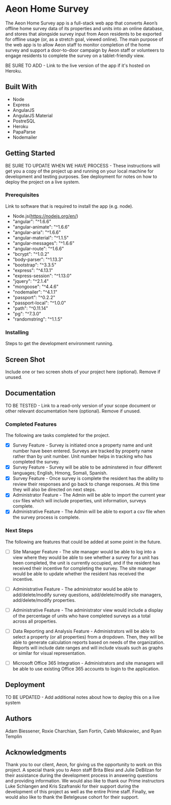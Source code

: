 # Aeon Home Survey

The Aeon Home Survey app is a full-stack web app that converts Aeon’s offline home survey data of its properties and units into an online database, and stores that alongside survey input from Aeon residents to be exported for offline usage (or, as a stretch goal, viewed online). The main purpose of the web app is to allow Aeon staff to monitor completion of the home survey and support a door-to-door campaign by Aeon staff or volunteers to engage residents to complete the survey on a tablet-friendly view.

BE SURE TO ADD - Link to the live version of the app if it's hosted on Heroku.

## Built With

- Node
- Express
- AngularJS
- AngularJS Material
- PostreSQL
- Heroku
- PapaParse
- Nodemailer

## Getting Started

BE SURE TO UPDATE WHEN WE HAVE PROCESS - These instructions will get you a copy of the project up and running on your local machine for development and testing purposes. See deployment for notes on how to deploy the project on a live system.

### Prerequisites

Link to software that is required to install the app (e.g. node).

- Node.js(https://nodejs.org/en/)
- "angular": "^1.6.6"
- "angular-animate": "^1.6.6"
- "angular-aria": "^1.6.6"
- "angular-material": "^1.1.5"
- "angular-messages": "^1.6.6"
- "angular-route": "^1.6.6"
- "bcrypt": "^1.0.2"
- "body-parser": "^1.13.3"
- "bootstrap": "^3.3.5"
- "express": "^4.13.1"
- "express-session": "^1.13.0"
- "jquery": "^2.1.4"
- "mongoose": "^4.4.6"
- "nodemailer": "^4.1.1"
- "passport": "^0.2.2"
- "passport-local": "^1.0.0"
- "path": "^0.11.14"
- "pg": "^7.3.0"
- "randomstring": "^1.1.5"


### Installing

Steps to get the development environment running.

## Screen Shot

Include one or two screen shots of your project here (optional). Remove if unused.

## Documentation

TO BE TESTED  - Link to a read-only version of your scope document or other relevant documentation here (optional). Remove if unused.

### Completed Features

The following are tasks completed for the project.

- [x] Survey Feature - Survey is initiated once a property name and unit number have been entered.  Surveys are tracked by property name rather than by unit number.  Unit number helps         in tracking who has completed the survey.
- [x] Survey Feature - Survey will be able to be adminstered in four different languages; English, Hmong, Somali, Spanish.
- [x] Survey Feature - Once survey is complete the resident has the ability to review their responses and go back to change responses.  At this time they will also be directed on next steps.
- [x] Administrator Feature - The Admin will be able to import the current year csv files which will include properties, unit information, surveys complete.
- [x] Administrative Feature - The Admin will be able to export a csv file when the survey process is complete.  

### Next Steps

The following are features that could be added at some point in the future.

- [ ] Site Manager Feature - The site manager would be able to log into a view where they would be able to see whether a survey for a unit has been completed, the unit is currently occupied, and if the resident has received their incentive for completing the survey.  The site manager would be able to update whether the resident has received the incentive.
- [ ] Administrative Feature - The administrator would be able to add/delete/modify survey questions, add/delete/modify site managers, add/delete/modify properties.
- [ ] Administrative Feature - The administrator view would include a display of the percentage of units who have completed surveys as a total across all properties.
- [ ] Data Reporting and Analysis Feature - Administrators will be able to select a property (or all properties) from a dropdown.  Then, they will be able to generate calculation reports based on needs of the organization.  Reports will include date ranges and will include visuals such as graphs or similar for visual representation.
- [ ] Microsoft Office 365 Integration - Administrators and site managers will be able to use existing Office 365 accounts to login to the application.


## Deployment

TO BE UPDATED - Add additional notes about how to deploy this on a live system

## Authors

Adam Biessener, Roxie Charchian, Sam Fortin, Caleb Miskowiec, and Ryan Templin


## Acknowledgments

Thank you to our client, Aeon, for giving us the opportunity to work on this project.  A special thank you to Aeon staff Brita Blesi and Julie DeBilzan for their assistance during the development process in answering questions and providing information.  We would also like to thank our Prime instructors Luke Schlangen and Kris Szafranski for their support during the development of this project as well as the entire Prime staff.  Finally, we would also like to thank the Betelgeuse cohort for their support.
